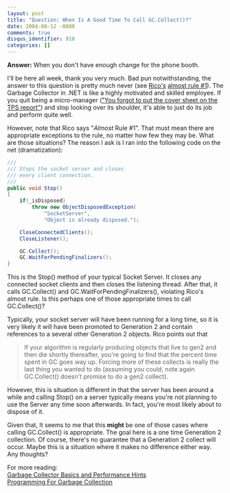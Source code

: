 ```yaml
---
layout: post
title: "Question: When Is A Good Time To Call GC.Collect()?"
date: 2004-08-12 -0800
comments: true
disqus_identifier: 918
categories: []
---
```

**Answer:** When you don't have enough change for the phone booth.

I'll be here all week, thank you very much. Bad pun notwithstanding, the
answer to this question is pretty much never (see
[Rico's](http://blogs.gotdotnet.com/ricom/) [almost rule
\#1](http://blogs.gotdotnet.com/ricom/PermaLink.aspx/5ce9cc25-7698-418e-b266-24397e5376c7)).
The Garbage Collector in .NET is like a highly motivated and skilled
employee. If you quit being a micro-manager (["You forgot to put the
cover sheet on the TPS report"](http://www.imdb.com/title/tt0151804/))
and stop looking over its shoulder, it's able to just do its job and
perform quite well.

However, note that Rico says "*Almost* Rule \#1". That must mean there
are appropriate exceptions to the rule, no matter how few they may be.
What are those situations? The reason I ask is I ran into the following
code on the net (dramatization):

```csharp
/// 
/// Stops the socket server and closes 
/// every client connection.
/// 
public void Stop()
{
    if(_isDisposed)
        throw new ObjectDisposedException(
            "SocketServer", 
            "Object is already disposed.");

    CloseConnectedClients();
    CloseListener();

    GC.Collect();
    GC.WaitForPendingFinalizers();
}
```

This is the Stop() method of your typical Socket Server. It closes any
connected socket clients and then closes the listening thread. After
that, it calls GC.Collect() and GC.WaitForPendingFinalizers(), violating
Rico's almost rule. Is this perhaps one of those appropriate times to
call GC.Collect()?

Typically, your socket server will have been running for a long time, so
it is very likely it will have been promoted to Generation 2 and contain
references to a several other Generation 2 objects. Rico points out that

> If your algorithm is regularly producing objects that live to gen2 and
> then die shortly thereafter, you're going to find that the percent
> time spent in GC goes way up. Forcing more of these collects is really
> the last thing you wanted to do (assuming you could, note again
> GC.Collect() doesn't promise to do a gen2 collect).

However, this is situation is different in that the server has been
around a while and calling Stop() on a server typically means you're not
planning to use the Server any time soon afterwards. In fact, you're
most likely about to dispose of it.

Given that, It seems to me that this **might** be one of those cases
where calling GC.Collect() is appropriate. The goal here is a one time
Generation 2 collection. Of course, there's no guarantee that a
Generation 2 collect will occur. Maybe this is a situation where it
makes no difference either way. Any thoughts?

For more reading:\
[Garbage Collector Basics and Performance
Hints](http://msdn.microsoft.com/library/default.asp?url=/library/en-us/dndotnet/html/dotnetGCbasics.asp)\
[Programming For Garbage
Collection](http://msdn.microsoft.com/library/default.asp?url=/library/en-us/cpguide/html/cpconprogrammingessentialsforgarbagecollection.asp)

